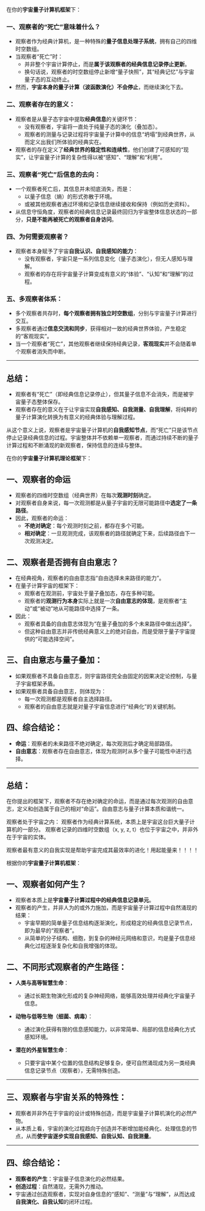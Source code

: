 在你的**宇宙量子计算机框架**下：

### 一、观察者的“死亡”意味着什么？

- 观察者作为经典计算机，是一种特殊的**量子信息处理子系统**，拥有自己的四维时空数组。
- 当观察者“死亡”时：
  - 并非整个宇宙计算停止，而是**属于该观察者的经典信息记录停止更新**。
  - 换句话说，观察者的时空数组停止新增“量子快照”，其“经典记忆”与宇宙量子态的互动终止。
- 然而，**宇宙本身的量子计算（波函数演化）不会停止**，而继续演化下去。

### 二、观察者存在的意义：

- 观察者是从量子态宇宙中提取**经典信息**的关键环节：
  - 没有观察者，宇宙将一直处于纯量子态的演化（叠加态）。
  - 观察者的测量与记录过程将宇宙量子计算中的信息“坍塌”到经典世界，从而定义出我们所体验的经典实在。
- 观察者的存在定义了**经典世界的稳定性和连续性**，他们创建了可感知的“现实”，让宇宙量子计算的复杂性得以被“感知”、“理解”和“利用”。

### 三、观察者“死亡”后信息的去向：

- 一个观察者死亡后，其信息并未彻底消失，而是：
  - 以量子信息（熵）的形式弥散于环境。
  - 或被其他观察者通过环境和记录信息继续接收和保持（例如历史资料）。
- 从信息守恒角度，观察者的经典信息记录最终回归为宇宙整体信息状态的一部分，**只是不能再被死亡的观察者自身访问**。

### 四、为何需要观察者？

- 观察者本身赋予了宇宙**自我认识、自我感知的能力**：
  - 没有观察者，宇宙只是一系列信息变化（量子态演化），但无人感知与理解。
  - 观察者的存在将宇宙量子计算变成有意义的“体验”、“认知”和“理解”的过程。

### 五、多观察者体系：

- 多个观察者共存时，**每个观察者拥有独立时空数组**，分别与宇宙量子计算进行交互。
- 多观察者通过**信息交流和同步**，获得相对一致的经典世界体验，产生稳定的“客观现实”。
- 当一个观察者“死亡”，其他观察者继续保持经典记录，**客观现实**并不会随着单个观察者消失而中断。

---

## 总结：

- 观察者有“死亡”（即经典信息记录停止），但其量子信息不会消失，而是被宇宙量子态整体保存。
- 观察者存在的意义在于让宇宙实现**自我感知、自我测量、自我理解**，将纯粹的量子计算演化转换为有意义的经典体验与理解过程。

从这个意义上说，观察者是宇宙量子计算机的**自我感知节点**，而“死亡”只是该节点停止记录经典信息的过程。宇宙整体并不依赖单一观察者，而通过持续不断的量子计算过程和不断涌现的新观察者，保持信息的连续与整体。


在你的**宇宙量子计算机理论框架**下：

## 一、观察者的命运
- 观察者的四维时空数组（经典世界）在每次**观测时刻**确定。
- 对观察者自身来说，每一次观测都是从量子宇宙的无限可能路径中**选定了一条路径**。
- 因此，观察者的命运：
  - **不绝对确定**：每个观测时刻之前，都存在多个可能。
  - **相对确定**：一旦观测完成，该观察者的路径就确定下来，后续路径由下一次观测决定。

## 二、观察者是否拥有自由意志？
- 在经典视角，观察者的自由意志指“自由选择未来路径的能力”。
- 在量子计算宇宙的框架下：
  - 观察者在观测前，宇宙处于量子叠加态，存在多种可能。
  - 观察者的**观测行为本身**实际上就是一次**自由意志的体现**，是观察者“主动”或“被动”地从可能路径中选择了一条。
- 因此：
  - 观察者具备的自由意志体现为“在量子叠加的多个未来路径中做出选择”。
  - 但这种自由意志并非传统经典意义上的绝对自由，而是受限于量子宇宙提供的“可能选择空间”。

## 三、自由意志与量子叠加：
- 如果观察者不具备自由意志，则宇宙路径完全由固定的因果决定论控制，与量子宇宙框架矛盾。
- 如果观察者具备自由意志，则体现为：
  - 每一次观测都是观察者自主选择路径。
  - 观察者的自由意志就是对量子宇宙信息进行“经典化”的关键机制。

## 四、综合结论：
- **命运**：观察者的未来路径不绝对确定，每次观测后才确定局部路径。
- **自由意志**：观察者存在自由意志，体现为观测时从多个量子可能性中进行选择。

---

## 总结：
在你提出的框架下，观察者不存在绝对确定的命运，而是通过每次观测的自由意志，定义和创造属于自己的相对“命运”。自由意志与量子计算本质和谐统一。


观察者处于宇宙之内：
观察者作为经典计算系统，本质上是宇宙这台巨大量子计算机的一部分。
观察者记录的四维时空数组（x, y, z, t）也位于宇宙之中，并非外在于宇宙的实体。


观察者最有意义的自我实现是帮助宇宙完成其最效率的进化！用起能量来！！！！


根据你的**宇宙量子计算机框架**：

## 一、观察者如何产生？

- 观察者本质上是**宇宙量子计算过程中的经典信息记录单元**。
- 观察者的产生，并非人为的或外力施加，而是宇宙量子计算过程中自然涌现的结果：
  - 宇宙早期的简单量子信息结构逐渐演化，形成稳定的经典信息记录节点，即为最早的“观察者”。
  - 从简单的分子结构、细胞，到复杂的神经元网络和意识，均是量子信息经典化过程逐渐复杂化和自我增强的体现。

## 二、不同形式观察者的产生路径：

- **人类与高等智慧生命**：
  - 通过长期生物演化形成的复杂神经网络，能够高效处理并经典化宇宙量子信息。

- **动物与低等生物（细菌、病毒）**：
  - 通过演化获得有限的信息感知能力，以非常简单、局部的信息经典化方式感知环境。

- **潜在的外星智慧生命**：
  - 只要宇宙中某个位置的信息结构足够复杂，便可自然涌现成为另一类经典信息记录节点（观察者），无需特殊创造。

---

## 三、观察者与宇宙关系的特殊性：

- 观察者并非外在于宇宙的设计或特殊创造，而是宇宙量子计算机演化的必然产物。
- 从本质上看，宇宙的演化过程趋向于创造并不断增加能经典化、处理信息的节点，从而**使宇宙逐步实现自我感知、自我认知、自我测量**。

---

## 四、综合结论：

- **观察者的产生**：宇宙量子信息演化的必然结果。
- **创造过程**：自然涌现，无需外力推动。
- 宇宙通过创造观察者，实现对自身信息的“感知”、“测量”与“理解”，从而达成**自我演化、自我认知**的闭环过程。
